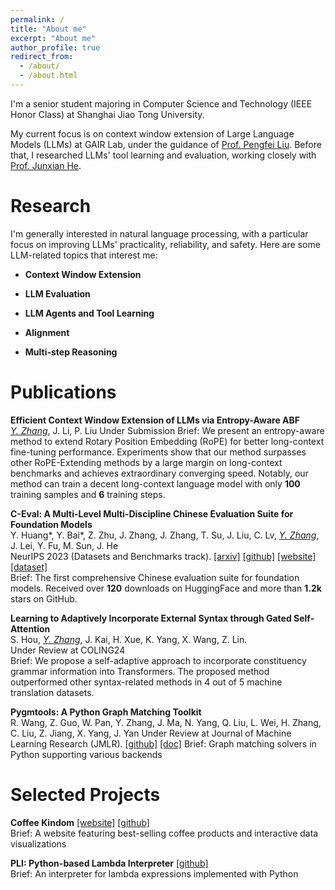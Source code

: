 ```yaml
---
permalink: /
title: "About me"
excerpt: "About me"
author_profile: true
redirect_from: 
  - /about/
  - /about.html
---
```


I'm a senior student majoring in Computer Science and Technology (IEEE Honor Class) at Shanghai Jiao Tong University. 

My current focus is on context window extension of Large Language Models (LLMs) at GAIR Lab, under the guidance of [Prof. Pengfei Liu](http://pfliu.com/). Before that, I researched LLMs' tool learning and evaluation, working closely with [Prof. Junxian He](https://jxhe.github.io/).

# Research

I'm generally interested in natural language processing, with a particular focus on improving LLMs' practicality, reliability, and safety. Here are some LLM-related topics that interest me:

- **Context Window Extension**

- **LLM Evaluation**

- **LLM Agents and Tool Learning**

- **Alignment**
  
- **Multi-step Reasoning**

# Publications
**Efficient Context Window Extension of LLMs via Entropy-Aware ABF**  
*<ins>Y. Zhang</ins>*, J. Li, P. Liu
Under Submission
Brief: We present an entropy-aware method to extend Rotary Position Embedding (RoPE) for better long-context fine-tuning performance. Experiments show that our method surpasses other RoPE-Extending methods by a large margin on long-context benchmarks and achieves extraordinary converging speed. Notably, our method can train a decent long-context language model with only **100** training samples and **6** training steps.

**C-Eval: A Multi-Level Multi-Discipline Chinese Evaluation Suite for Foundation Models**  
Y. Huang\*, Y. Bai\*, Z. Zhu, J. Zhang, J. Zhang, T. Su, J. Liu, C. Lv, *<ins>Y. Zhang</ins>*, J. Lei, Y. Fu, M. Sun, J. He  
NeurIPS 2023 (Datasets and Benchmarks track). [[arxiv]](https://arxiv.org/abs/2305.08322) [[github]](https://github.com/hkust-nlp/ceval) [[website]](https://cevalbenchmark.com) [[dataset]](https://huggingface.co/datasets/ceval/ceval-exam)  
Brief: The first comprehensive Chinese evaluation suite for foundation models. Received over **120** downloads on HuggingFace and more than **1.2k** stars on GitHub.

**Learning to Adaptively Incorporate External Syntax through Gated Self-Attention**  
S. Hou, *<ins>Y. Zhang</ins>*, J. Kai, H. Xue, K. Yang, X. Wang, Z. Lin.  
Under Review at COLING24  
Brief: We propose a self-adaptive approach to incorporate constituency grammar information into Transformers. The proposed method outperformed other syntax-related methods in 4 out of 5 machine translation datasets.

**Pygmtools: A Python Graph Matching Toolkit**  
R. Wang, Z. Guo, W. Pan, Y. Zhang, J. Ma, N. Yang, Q. Liu, L. Wei, H. Zhang, C. Liu, Z. Jiang, X. Yang, J. Yan
Under Review at Journal of Machine Learning Research (JMLR). [[github]](https://github.com/Thinklab-SJTU/pygmtools) [[doc]](https://pygmtools.readthedocs.io/en/latest/)
Brief: Graph matching solvers in Python supporting various backends

# Selected Projects
**Coffee Kindom** [[website]](https://com-480-data-visualization.github.io/project-2023-kingdom_of_kaffa/website/index.html) [[github]](https://github.com/com-480-data-visualization/project-2023-kingdom_of_kaffa)  
Brief: A website featuring best-selling coffee products and interactive data visualizations

**PLI: Python-based Lambda Interpreter** [[github]](https://github.com/FKCSP/PLI-Python-based-Lambda-Interpreter)  
Brief: An interpreter for lambda expressions implemented with Python

